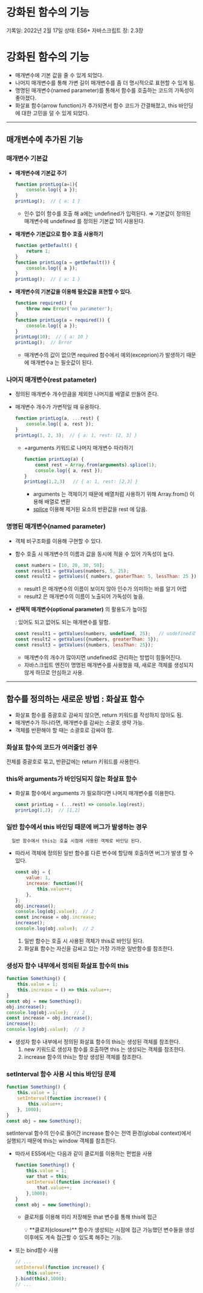 # 강화된 함수의 기능

기록일: 2022년 2월 17일
상태: ES6+ 자바스크립트
장: 2.3장

# 강화된 함수의 기능

- 매개변수에 기본 값을 줄 수 있게 되었다.
- 나머지 매개변수를 통해 가변 길이 매개변수를 좀 더 명시적으로 표현할 수 있게 됨.
- 명명된 매개변수(named parameter)를 통해서 함수를 호출하는 코드의 가독성이 좋아졌다.
- 화살표 함수(arrow function)가 추가되면서 함수 코드가 간결해졌고, this 바인딩에 대한 고민을 덜 수 있게 되었다.

---

## 매개변수에 추가된 기능

### 매개변수 기본값

- **매개변수에 기본값 주기**
    
    ```jsx
    function prontLog(a=1){
    	console.log({ a });
    }
    printLog();  // { a: 1 }
    ```
    
    - 인수 없이 함수를 호출 해 a에는 undefined가 입력된다. ⇒ 기본값이 정의된 매개변수에 undefined 를 정의된 기본값 1이 사용된다.
    
- **매개변수 기본값으로 함수 호출 사용하기**
    
    ```jsx
    function getDefault() {
    	return 1;
    }
    function printLog(a = getDefault()) {
    	console.log({ a });
    }
    printLog();  // { a: 1 }
    ```
    
- **매개변수의 기본값을 이용해 필숫값을 표현할 수 있다.**
    
    ```jsx
    function required() {
    	throw new Error('no parameter');
    }
    function printLog(a = required()) {
    	console.log({ a });
    }
    printLog(10);  // { a: 10 }
    printLog();  // Error
    ```
    
    - 매개변수의 값이 없으면 required 함수에서 예외(exceprion)가 발생하기 때문에 매개변수a 는 필숫값이 된다.
    

### **나머지 매개변수(rest patameter)**

- 정의된 매개변수 개수만큼을 제외한 나머지를 배열로 만들어 준다.
- 매개변수 개수가 가변적일 때 유용하다.
    
    ```jsx
    function printLog(a, ...rest) {
    	console.log({ a, rest });
    }
    printLog(1, 2, 3);  // { a: 1, rest: [2, 3] }
    ```
    
    - +arguments 키워드로 나머지 매개변수 따라하기
        
        ```jsx
        function printLog(a) {
        	const rest = Array.from(arguments).splice(1);
        	console.log({ a, rest });
        }
        printLog(1,2,3)   // { a: 1, rest: [2,3] }
        ```
        
        - arguments 는 객체이기 때문에 배열처럼 사용하기 위해 Array.from() 이용해 배열로 변환
        - [splice](https://developer.mozilla.org/ko/docs/Web/JavaScript/Reference/Global_Objects/Array/splice) 이용해 제거된 요소의 반환값을 rest 에 담음.
        

### **명명된 매개변수(named parameter)**

- 객체 비구조화를 이용해 구현할 수 있다.
- 함수 호출 시 매개변수의 이름과 값을 동시에 적을 수 있어 가독성이 높다.
    
    ```jsx
    const numbers = [10, 20, 30, 50];
    const result1 = getValues(numbers, 5, 25);
    const result2 = getValues({ numbers, geaterThan: 5, lessThan: 25 });
    ```
    
    - result1 은 매개변수의 이름이 보이지 않아 인수가 의미하는 바를 알기 어렵
    - result2 은 매개변수의 이름이 노출되어 가독성이 높음.
- **선택적 매개변수(optional parameter)** 의 활용도가 높아짐
    
    : 있어도 되고 없어도 되는 매개변수를 말함. 
    
    ```jsx
    const result1 = getValues(numbers, undefined, 25);   // undefined로 넣으면 됨
    const result2 = getValues({numbers, greaterThan: 5});
    const result3 = getValues({numbers, lessThan: 25});
    ```
    
    - 매개변수의 개수가 많아지면 undefined로 관리하는 방법이 힘들어진다.
    - 자바스크립트 엔진이 명명된 매개변수를 사용했을 때, 새로운 객체를 생성되지 않게 하므로 안심하고 사용.

---

## 함수를 정의하는 새로운 방법 : 화살표 함수

- 화살표 함수를 중괄호로 감싸지 않으면, return 키워드를 작성하지 않아도 됨.
- 매개변수가 하나라면, 매개변수를 감싸는 소괄호 생략 가능.
- 객체를 반환해야 할 때는 소괄호로 감싸야 함.

### 화살표 함수의 코드가 여러줄인 경우

전체를 중괄호로 묶고, 반환값에는 return 키워드를 사용한다.

### this와 arguments가 바인딩되지 않는 화살표 함수

- 화살표 함수에서 arguments 가 필요하다면 나머지 매개변수를 이용한다.
    
    ```jsx
    const printLog = (...rest) => console.log(rest);
    prinrLog(1,2);  // [1,2]
    ```
    

### 일반 함수에서 this 바인딩 때문에 버그가 발생하는 경우

      일반 함수에서 this는 호출 시점에 사용된 객체로 바인딩 된다. 

- 따라서 객체에 정의된 일반 함수를 다른 변수에 할당해 호출하면 버그가 발생 할 수 있다.
    
    ```jsx
    const obj = {
    	value: 1, 
    	increase: function(){
    		this.value++;
    	},
    };
    obj.increase();
    console.log(obj.value);  // 2
    const increase = obj.increase;
    increase();
    console.log(obj.value);  // 2
    ```
    
    1. 일반 함수는 호출 시 사용된 객체가 this로 바인딩 된다.
    2. 화살표 함수는 자신을 감싸고 있는 가장 가까운 일반함수를 참조한다. 
    

### 생성자 함수 내부에서 정의된 화살표 함수의 this

```jsx
function Something() {
	this.value = 1;
	this.increase = () => this.value++;
}
const obj = new Something();
obj.increase();
console.log(obj.value);  // 2
const increase = obj.increase();
increase();
console.log(obj.value);  // 3
```

- 생성자 함수 내부에서 정의된 화살표 함수의 this는 생성된 객체를 참조한다.
    1. new 키워드로 생성자 함수를 호출하면 this 는 생성되는 객체를 참조한다.
    2. increase 함수의 this는 항상 생성된 객체를 참조한다.

### setInterval 함수 사용 시 this 바인딩 문제

```jsx
function Something() {
	this.value = 1;
	setInterval(function increase() {
		this.value++;
	}, 1000);
}
const obj = new Something();
```

setInterval 함수의 인수로 들어간 increase 함수는 전역 환경(global context)에서 실행되기 때문에 this는 window 객체를 참조한다.

- 따라서 ES5에서는 다음과 같이 클로저를 이용하는 편법을 사용
    
    ```jsx
    function Something() {
    	this.value = 1;
    	var that = this;
    	setInterval(function increase() {
    		that.value++;
    	},1000);
    }
    const obj = new Something();
    ```
    
    - 클로저를 이용해 미리 저장해둔 that 변수를 통해 this에 접근
        
        <aside>
        💡 **클로저(closure)**
        함수가 생성되는 시점에 접근 가능했던 변수들을 생성 이후에도 계속 접근할 수 있도록 해주는 기능.
        
        </aside>
        
- 또는 bind함수 사용
    
    ```jsx
    // ...
    setInterval(function increase() {
    	this.value++;
    }.bind(this),1000);
    // ...
    ```